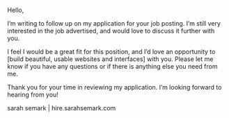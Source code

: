 Hello,

I’m writing to follow up on my application for your job posting. I’m still very interested in the job advertised, and would love to discuss it further with you. 

I feel I would be a great fit for this position, and I’d love an opportunity to 
[build beautiful, usable websites and interfaces] 
with you. Please let me know if you have any questions or if there is anything else you need from me.

Thank you for your time in reviewing my application. I’m looking forward to hearing from you!

sarah semark | hire.sarahsemark.com

